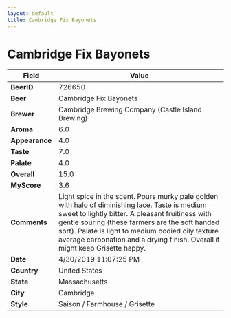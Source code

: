```yaml
---
layout: default
title: Cambridge Fix Bayonets
---
```


# Cambridge Fix Bayonets

| Field         | Value     |
|---------------|-----------|
| **BeerID** | 726650 |
| **Beer** | Cambridge Fix Bayonets |
| **Brewer** | Cambridge Brewing Company (Castle Island Brewing) |
| **Aroma** | 6.0 |
| **Appearance** | 4.0 |
| **Taste** | 7.0 |
| **Palate** | 4.0 |
| **Overall** | 15.0 |
| **MyScore** | 3.6 |
| **Comments** | Light spice in the scent. Pours murky pale golden with halo of diminishing lace. Taste is medium sweet to lightly bitter. A pleasant fruitiness with gentle souring (these farmers are the soft handed sort). Palate is light to medium bodied oily texture average carbonation and a drying finish. Overall it might keep Grisette happy. |
| **Date** | 4/30/2019 11:07:25 PM |
| **Country** | United States |
| **State** | Massachusetts |
| **City** | Cambridge |
| **Style** | Saison / Farmhouse / Grisette |

